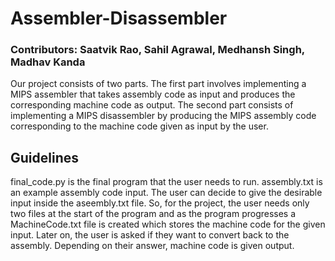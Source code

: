 # Assembler-Disassembler

### Contributors: Saatvik Rao, Sahil Agrawal, Medhansh Singh, Madhav Kanda 

Our project consists of two parts. The first part involves implementing a MIPS assembler that takes assembly code as input and produces the corresponding machine code as output. The second part consists of implementing a MIPS disassembler by producing the MIPS assembly code corresponding to the machine code given as input by the user. 

###

## Guidelines

final_code.py is the final program that the user needs to run. assembly.txt is an example assembly code input. The user can decide to give the desirable input inside the aseembly.txt file. So, for the project, the user needs only two files at the start of the program and as the program progresses a MachineCode.txt file is created which stores the machine code for the given input. Later on, the user is asked if they want to convert back to the assembly. Depending on their answer, machine code is given output. 
